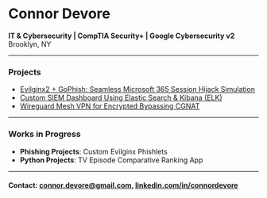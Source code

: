 # Connor Devore  
**IT & Cybersecurity | CompTIA Security+ | Google Cybersecurity v2**  
Brooklyn, NY  

---

### Projects  
- [Evilginx2 + GoPhish: Seamless Microsoft 365 Session Hijack Simulation](https://github.com/conneither/phishing-simulation-lab)  
- [Custom SIEM Dashboard Using Elastic Search & Kibana (ELK)](https://github.com/conneither/siem-dashboard-elk)  
- [Wireguard Mesh VPN for Encrypted Bypassing CGNAT](https://github.com/conneither/mesh-vpn)  

---

### Works in Progress  
- **Phishing Projects**: Custom Evilginx Phishlets  
- **Python Projects**: TV Episode Comparative Ranking App

---
#### Contact: <a href="mailto:connor.devore@gmail.com">connor.devore@gmail.com</a>, [linkedin.com/in/connordevore](https://linkedin.com/in/connordevore)  
